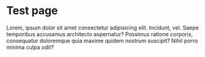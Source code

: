 # Test page

Lorem, ipsum dolor sit amet consectetur adipisicing elit. Incidunt, vel. Saepe temporibus accusamus architecto aspernatur? Possimus ratione corporis, consequatur doloremque quia maxime quidem nostrum suscipit? Nihil porro minima culpa odit?
